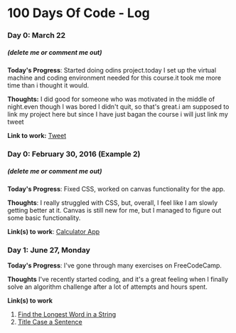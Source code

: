 # 100 Days Of Code - Log

### Day 0: March 22 
##### (delete me or comment me out)

**Today's Progress**: Started doing odins project.today I set up the virtual machine and coding environment needed for this course.it took me more time than i thought it would.

**Thoughts:** I did good for someone who was motivated in the middle of night.even though I was bored I didn't quit, so that's great.i am supposed to link my project here but since I have just bagan the course i will just link my tweet

**Link to work:** [Tweet](https://x.com/Sahal663362/status/1903165292567740862?t=jpJMA_VKklXVHpRAHhFLPg&s=19)

### Day 0: February 30, 2016 (Example 2)
##### (delete me or comment me out)

**Today's Progress**: Fixed CSS, worked on canvas functionality for the app.

**Thoughts**: I really struggled with CSS, but, overall, I feel like I am slowly getting better at it. Canvas is still new for me, but I managed to figure out some basic functionality.

**Link(s) to work**: [Calculator App](http://www.example.com)


### Day 1: June 27, Monday

**Today's Progress**: I've gone through many exercises on FreeCodeCamp.

**Thoughts** I've recently started coding, and it's a great feeling when I finally solve an algorithm challenge after a lot of attempts and hours spent.

**Link(s) to work**
1. [Find the Longest Word in a String](https://www.freecodecamp.com/challenges/find-the-longest-word-in-a-string)
2. [Title Case a Sentence](https://www.freecodecamp.com/challenges/title-case-a-sentence)
